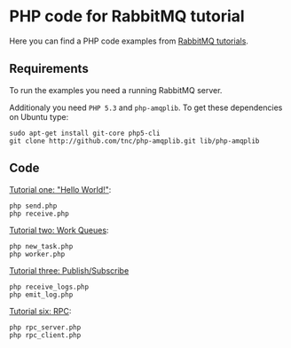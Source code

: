 # PHP code for RabbitMQ tutorial #

Here you can find a PHP code examples from [RabbitMQ
tutorials](http://www.rabbitmq.com/getstarted.html).


## Requirements ##

To run the examples you need a running RabbitMQ server.

Additionaly you need `PHP 5.3` and `php-amqplib`. To get these
dependencies on Ubuntu type:

    sudo apt-get install git-core php5-cli
    git clone http://github.com/tnc/php-amqplib.git lib/php-amqplib


## Code

[Tutorial one: "Hello World!"](http://www.rabbitmq.com/tutorial-one-python.html):

    php send.php
    php receive.php


[Tutorial two: Work Queues](http://www.rabbitmq.com/tutorial-two-python.html):

    php new_task.php
    php worker.php


[Tutorial three: Publish/Subscribe](http://www.rabbitmq.com/tutorial-three-python.html)

    php receive_logs.php
    php emit_log.php

[Tutorial six: RPC](http://www.rabbitmq.com/tutorial-six-python.html):

    php rpc_server.php
    php rpc_client.php
